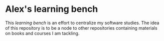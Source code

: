 # Alex's learning bench

This _learning bench_ is an effort to centralize my software studies. The idea of this repository is to be a node to other repositories containing materials on books and courses I am tackling.
